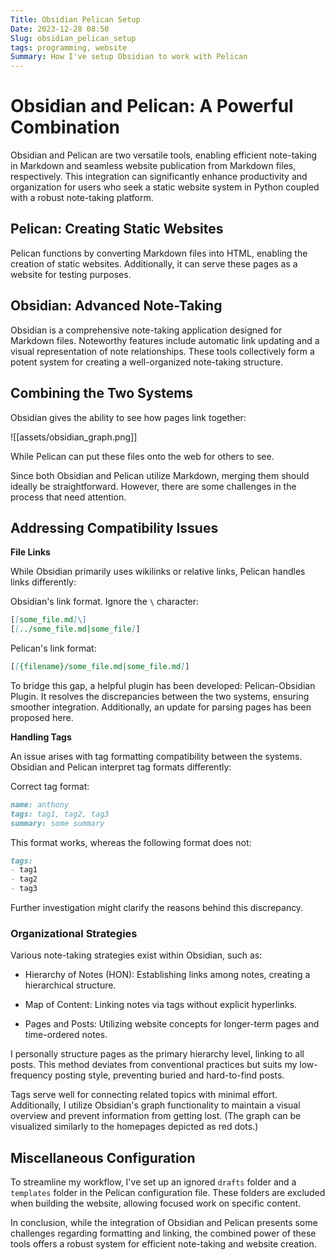 ```yaml
---
Title: Obsidian Pelican Setup
Date: 2023-12-28 08:50
Slug: obsidian_pelican_setup
tags: programming, website
Summary: How I've setup Obsidian to work with Pelican
---
```

# Obsidian and Pelican: A Powerful Combination

Obsidian and Pelican are two versatile tools, enabling efficient note-taking in Markdown and seamless website publication from Markdown files, respectively. This integration can significantly enhance productivity and organization for users who seek a static website system in Python coupled with a robust note-taking platform.

## Pelican: Creating Static Websites

Pelican functions by converting Markdown files into HTML, enabling the creation of static websites. Additionally, it can serve these pages as a website for testing purposes.

## Obsidian: Advanced Note-Taking

Obsidian is a comprehensive note-taking application designed for Markdown files. Noteworthy features include automatic link updating and a visual representation of note relationships. These tools collectively form a potent system for creating a well-organized note-taking structure.

## Combining the Two Systems

Obsidian gives the ability to see how pages link together:

![[assets/obsidian_graph.png]]

While Pelican can put these files onto the web for others to see.

Since both Obsidian and Pelican utilize Markdown, merging them should ideally be straightforward. However, there are some challenges in the process that need attention.

## Addressing Compatibility Issues

**File Links**

While Obsidian primarily uses wikilinks or relative links, Pelican handles links differently:

Obsidian's link format. Ignore the `\` character:

```markdown
[[some_file.md]\]
[[../some_file.md|some_file]]
```

Pelican's link format:

```markdown
[[{filename}/some_file.md|some_file.md]]
```

To bridge this gap, a helpful plugin has been developed: Pelican-Obsidian Plugin. It resolves the discrepancies between the two systems, ensuring smoother integration. Additionally, an update for parsing pages has been proposed here.

**Handling Tags**

An issue arises with tag formatting compatibility between the systems. Obsidian and Pelican interpret tag formats differently:

Correct tag format:

```markdown
name: anthony
tags: tag1, tag2, tag3
summary: some summary
```
This format works, whereas the following format does not:

```markdown
tags:
- tag1
- tag2
- tag3 
```

Further investigation might clarify the reasons behind this discrepancy.

### Organizational Strategies

Various note-taking strategies exist within Obsidian, such as:


* Hierarchy of Notes (HON): Establishing links among notes, creating a hierarchical structure.

* Map of Content: Linking notes via tags without explicit hyperlinks.
* Pages and Posts: Utilizing website concepts for longer-term pages and time-ordered notes.

I personally structure pages as the primary hierarchy level, linking to all posts. This method deviates from conventional practices but suits my low-frequency posting style, preventing buried and hard-to-find posts.

Tags serve well for connecting related topics with minimal effort. Additionally, I utilize Obsidian's graph functionality to maintain a visual overview and prevent information from getting lost. (The graph can be visualized similarly to the homepages depicted as red dots.)

## Miscellaneous Configuration

To streamline my workflow, I've set up an ignored `drafts` folder and a `templates` folder in the Pelican configuration file. These folders are excluded when building the website, allowing focused work on specific content.

In conclusion, while the integration of Obsidian and Pelican presents some challenges regarding formatting and linking, the combined power of these tools offers a robust system for efficient note-taking and website creation.
